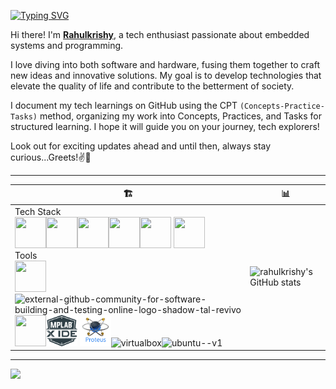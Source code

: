 <!---
Readme Typing SVG: https://readme-typing-svg.herokuapp.com/demo/?pause=750&color=2CF74C&lines=Hi%E2%9C%8C%F0%9F%8F%BB
--->
[![Typing SVG](https://readme-typing-svg.herokuapp.com?font=Fira+Code&pause=750&color=4EF739&width=435&lines=%F0%9F%91%8B%F0%9F%8F%BB+Welcome+to+My+GitHub+Profile!+;Hi!%E2%9C%8C%F0%9F%8F%BB;I'm+Rahulkrishy%F0%9F%91%A8%F0%9F%8F%BB%E2%80%8D%F0%9F%92%BB)](https://git.io/typing-svg)

Hi there! I'm [**Rahulkrishy**](https://github.com/rahulkrishy), a tech enthusiast passionate about embedded systems and programming. <br/>

I love diving into both software and hardware, fusing them together to craft new ideas and innovative solutions. My goal is to develop technologies that elevate the quality of life and contribute to the betterment of society.

I document my tech learnings on GitHub using the CPT `(Concepts-Practice-Tasks)` method, organizing my work into Concepts, Practices, and Tasks for structured learning. I hope it will guide you on your journey, tech explorers!

Look out for exciting updates ahead and until then, always stay curious...Greets!✌🚀

---

|  🏗️           |   📊   |
| ------------- | -------|
| Tech Stack <br/> <img height="50" width="50" src="https://img.icons8.com/color/48/000000/c-programming.png"/><img height="50" width="50" src="https://img.icons8.com/color/48/000000/c-plus-plus-logo.png"/><img height="50" width="50" src="https://img.icons8.com/color/48/000000/python.png"/><img height="50" width="50" src="https://img.icons8.com/color/48/000000/java-coffee-cup-logo.png"/><img width="50" height="50" src="https://img.icons8.com/color/50/motherboard.png"/> <img height="50" width="50" src="https://img.icons8.com/fluent/48/000000/arduino.png"/><br/>Tools<br/><img height="50" width="50" src="https://img.icons8.com/color/50/000000/git.png"/><img width="50" height="50" src="https://img.icons8.com/external-tal-revivo-shadow-tal-revivo/50/external-github-community-for-software-building-and-testing-online-logo-shadow-tal-revivo.png" alt="external-github-community-for-software-building-and-testing-online-logo-shadow-tal-revivo"/><img height="50" width="50" src="https://img.icons8.com/color/48/000000/visual-studio-code-2019.png"/><img height="50" width="50" src="README_File_Assets/mplab-x-ide-logo.png"/> <img height="50" width="50" src="README_File_Assets/Proteus_8_logo.png"/><img width="50" height="50" src="https://img.icons8.com/color/50/virtualbox.png" alt="virtualbox"/><img width="50" height="50" src="https://img.icons8.com/color/50/ubuntu--v1.png" alt="ubuntu--v1"/>  |  ![rahulkrishy's GitHub stats](https://github-readme-stats.vercel.app/api?username=rahulkrishy&theme=chartreuse-dark&show_icons=true&&hide=issues,contribs) |

<!---
GitHub stats: https://github.com/anuraghazra/github-readme-stats
--->

---

<!---
Visitors Count: https://visitcount.itsvg.in/
--->
[![](https://visitcount.itsvg.in/api?id=rahulkrishy&label=visitors&color=12&icon=5&pretty=true)](https://visitcount.itsvg.in)

